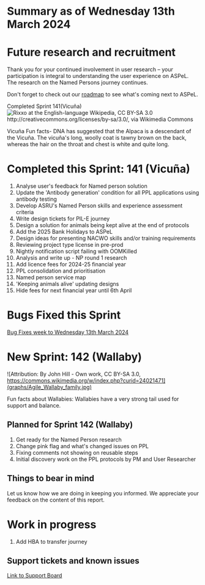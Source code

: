 # Summary as of Wednesday 13th March 2024



# Future research and recruitment 

Thank you for your continued involvement in user research – your participation is integral to understanding the user experience on ASPeL. The research on the Named Persons journey continues.  
 


Don't forget to check out our [roadmap](https://roadmap.prodpad.com/937455be-8d08-11ed-aa53-2a7db0eb1d9c) to see what's coming next to ASPeL.




Completed Sprint 141(Vicuña)
![Rixxo at the English-language Wikipedia, CC BY-SA 3.0 <http://creativecommons.org/licenses/by-sa/3.0/>, via Wikimedia Commons](graphs/Female_Vicuña_running.jpg)




Vicuña Fun facts- DNA has suggested that the Alpaca is a descendant of the Vicuña.  The vicuña's long, woolly coat is tawny brown on the back, whereas the hair on the throat and chest is white and quite long.  
# Completed this Sprint: 141 (Vicuña)
1) Analyse user's feedback for Named person solution
2) Update the 'Antibody generation' condition for all PPL applications using antibody testing
3) Develop ASRU's Named Person skills and experience assessment criteria
4) Write design tickets for PIL-E journey
5) Design a solution for animals being kept alive at the end of protocols
6) Add the 2025 Bank Holidays to ASPeL
7) Design ideas for presenting NACWO skills and/or training requirements
8) Reviewing project type license in pre-prod
9) Nightly notification script failing with OOMKilled
10) Analysis and write up - NP round 1 research
11) Add licence fees for 2024-25 financial year
12) PPL consolidation and prioritisation
13) Named person service map
14) 'Keeping animals alive' updating designs
15) Hide fees for next financial year until 6th April



# Bugs Fixed this Sprint

[Bug Fixes week to Wednesday 13th March 2024](graphs/Bugs130324-1.jpg)






# New Sprint: 142 (Wallaby)
![Attribution: By John Hill - Own work, CC BY-SA 3.0, https://commons.wikimedia.org/w/index.php?curid=24021471](graphs/Agile_Wallaby_family.jpg)










Fun facts about Wallabies: Wallabies have a very strong tail used for support and balance.




 

## Planned for Sprint 142 (Wallaby)
1) Get ready for the Named Person research
2) Change pink flag and what's changed issues on PPL
3) Fixing comments not showing on reusable steps
4) Initial discovery work on the PPL protocols by PM and User Researcher


   


## Things to bear in mind
Let us know how we are doing in keeping you informed. We appreciate your feedback on the content of this report.

# Work in progress
1) Add HBA to transfer journey
   
 
   
## Support tickets and known issues
[Link to Support Board](https://collaboration.homeoffice.gov.uk/jira/secure/RapidBoard.jspa?rapidView=1717)



